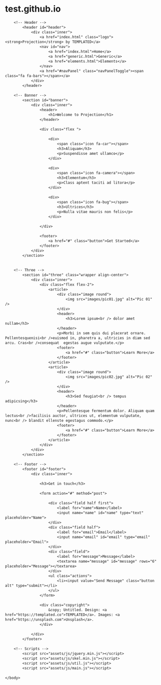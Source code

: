 # test.github.io
<html>
	<head>
		<title>Projection by TEMPLATED</title>
		<meta charset="utf-8" />
		<meta name="viewport" content="width=device-width, initial-scale=1" />
		<link rel="stylesheet" href="assets/css/main.css" />
	</head>
	<body>

		<!-- Header -->
			<header id="header">
				<div class="inner">
					<a href="index.html" class="logo"><strong>Projection</strong> by TEMPLATED</a>
					<nav id="nav">
						<a href="index.html">Home</a>
						<a href="generic.html">Generic</a>
						<a href="elements.html">Elements</a>
					</nav>
					<a href="#navPanel" class="navPanelToggle"><span class="fa fa-bars"></span></a>
				</div>
			</header>

		<!-- Banner -->
			<section id="banner">
				<div class="inner">
					<header>
						<h1>Welcome to Projection</h1>
					</header>

					<div class="flex ">

						<div>
							<span class="icon fa-car"></span>
							<h3>Aliquam</h3>
							<p>Suspendisse amet ullamco</p>
						</div>

						<div>
							<span class="icon fa-camera"></span>
							<h3>Elementum</h3>
							<p>Class aptent taciti ad litora</p>
						</div>

						<div>
							<span class="icon fa-bug"></span>
							<h3>Ultrices</h3>
							<p>Nulla vitae mauris non felis</p>
						</div>

					</div>

					<footer>
						<a href="#" class="button">Get Started</a>
					</footer>
				</div>
			</section>


		<!-- Three -->
			<section id="three" class="wrapper align-center">
				<div class="inner">
					<div class="flex flex-2">
						<article>
							<div class="image round">
								<img src="images/pic01.jpg" alt="Pic 01" />
							</div>
							<header>
								<h3>Lorem ipsum<br /> dolor amet nullam</h3>
							</header>
							<p>Morbi in sem quis dui placerat ornare. Pellentesquenisi<br />euismod in, pharetra a, ultricies in diam sed arcu. Cras<br />consequat  egestas augue vulputate.</p>
							<footer>
								<a href="#" class="button">Learn More</a>
							</footer>
						</article>
						<article>
							<div class="image round">
								<img src="images/pic02.jpg" alt="Pic 02" />
							</div>
							<header>
								<h3>Sed feugiat<br /> tempus adipicsing</h3>
							</header>
							<p>Pellentesque fermentum dolor. Aliquam quam lectus<br />facilisis auctor, ultrices ut, elementum vulputate, nunc<br /> blandit ellenste egestagus commodo.</p>
							<footer>
								<a href="#" class="button">Learn More</a>
							</footer>
						</article>
					</div>
				</div>
			</section>

		<!-- Footer -->
			<footer id="footer">
				<div class="inner">

					<h3>Get in touch</h3>

					<form action="#" method="post">

						<div class="field half first">
							<label for="name">Name</label>
							<input name="name" id="name" type="text" placeholder="Name">
						</div>
						<div class="field half">
							<label for="email">Email</label>
							<input name="email" id="email" type="email" placeholder="Email">
						</div>
						<div class="field">
							<label for="message">Message</label>
							<textarea name="message" id="message" rows="6" placeholder="Message"></textarea>
						</div>
						<ul class="actions">
							<li><input value="Send Message" class="button alt" type="submit"></li>
						</ul>
					</form>

					<div class="copyright">
						&copy; Untitled. Design: <a href="https://templated.co">TEMPLATED</a>. Images: <a href="https://unsplash.com">Unsplash</a>.
					</div>

				</div>
			</footer>

		<!-- Scripts -->
			<script src="assets/js/jquery.min.js"></script>
			<script src="assets/js/skel.min.js"></script>
			<script src="assets/js/util.js"></script>
			<script src="assets/js/main.js"></script>

	</body>
</html>
